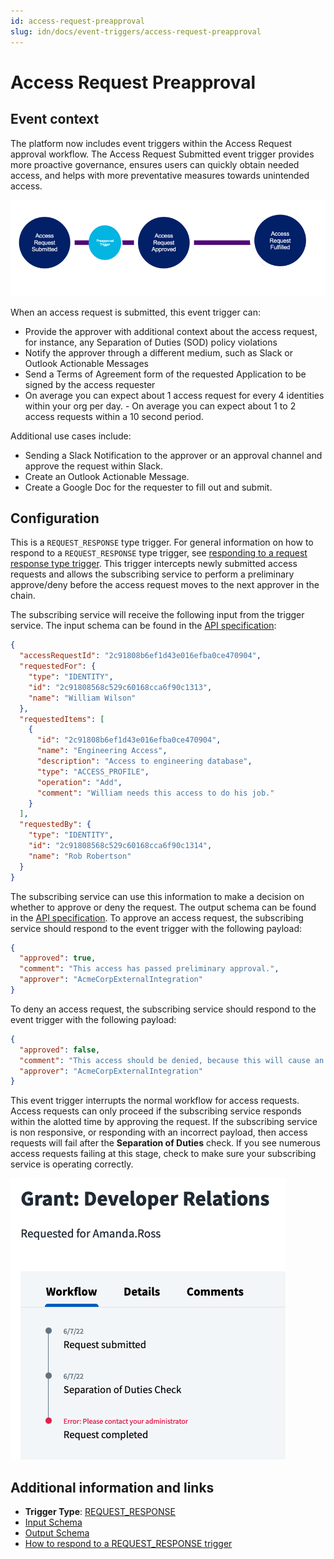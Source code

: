 ```yaml
---
id: access-request-preapproval
slug: idn/docs/event-triggers/access-request-preapproval
---
```


# Access Request Preapproval

## Event context

The platform now includes event triggers within the Access Request approval workflow. The Access Request Submitted event trigger provides more proactive governance, ensures users can quickly obtain needed access, and helps with more preventative measures towards unintended access.

![Flow](./img/access-request-preapproval-path.png)

When an access request is submitted, this event trigger can:

- Provide the approver with additional context about the access request, for instance, any Separation of Duties (SOD) policy violations
- Notify the approver through a different medium, such as Slack or Outlook Actionable Messages
- Send a Terms of Agreement form of the requested Application to be signed by the access requester
- On average you can expect about 1 access request for every 4 identities within your org per day. - On average you can expect about 1 to 2 access requests within a 10 second period.

Additional use cases include:

- Sending a Slack Notification to the approver or an approval channel and approve the request within Slack.
- Create an Outlook Actionable Message.
- Create a Google Doc for the requester to fill out and submit.

## Configuration

This is a `REQUEST_RESPONSE` type trigger.  For general information on how to respond to a `REQUEST_RESPONSE` type trigger, see [responding to a request response type trigger](../event-triggers-responding-to-a-request-response-trigger.md).  This trigger intercepts newly submitted access requests and allows the subscribing service to perform a preliminary approve/deny before the access request moves to the next approver in the chain.

The subscribing service will receive the following input from the trigger service.  The input schema can be found in the [API specification](https://developer.sailpoint.com/apis/beta/#section/Access-Request-Pre-Approval-Event-Trigger-Input):

```json
{
  "accessRequestId": "2c91808b6ef1d43e016efba0ce470904",
  "requestedFor": {
    "type": "IDENTITY",
    "id": "2c91808568c529c60168cca6f90c1313",
    "name": "William Wilson"
  },
  "requestedItems": [
    {
      "id": "2c91808b6ef1d43e016efba0ce470904",
      "name": "Engineering Access",
      "description": "Access to engineering database",
      "type": "ACCESS_PROFILE",
      "operation": "Add",
      "comment": "William needs this access to do his job."
    }
  ],
  "requestedBy": {
    "type": "IDENTITY",
    "id": "2c91808568c529c60168cca6f90c1314",
    "name": "Rob Robertson"
  }
}
```

The subscribing service can use this information to make a decision on whether to approve or deny the request.  The output schema can be found in the [API specification](https://developer.sailpoint.com/apis/beta/#section/Access-Request-Pre-Approval-Event-Trigger-Output).  To approve an access request, the subscribing service should respond to the event trigger with the following payload:

```json
{
  "approved": true,
  "comment": "This access has passed preliminary approval.",
  "approver": "AcmeCorpExternalIntegration"
}
```

To deny an access request, the subscribing service should respond to the event trigger with the following payload:

```json
{
  "approved": false,
  "comment": "This access should be denied, because this will cause an SOD violation.",
  "approver": "AcmeCorpExternalIntegration"
}
```

This event trigger interrupts the normal workflow for access requests.  Access requests can only proceed if the subscribing service responds within the alotted time by approving the request.  If the subscribing service is non responsive, or responding with an incorrect payload, then access requests will fail after the **Separation of Duties** check.  If you see numerous access requests failing at this stage, check to make sure your subscribing service is operating correctly.

![AR failed](./img/access-request-preapproval-failure.png)

## Additional information and links

- **Trigger Type**: [REQUEST_RESPONSE](../event-triggers-trigger-types.md#request-response)
- [Input Schema](https://developer.sailpoint.com/apis/beta/#section/Access-Request-Pre-Approval-Event-Trigger-Input)
- [Output Schema](https://developer.sailpoint.com/apis/beta/#section/Access-Request-Pre-Approval-Event-Trigger-Output)
- [How to respond to a REQUEST_RESPONSE trigger](../event-triggers-responding-to-a-request-response-trigger.md)
